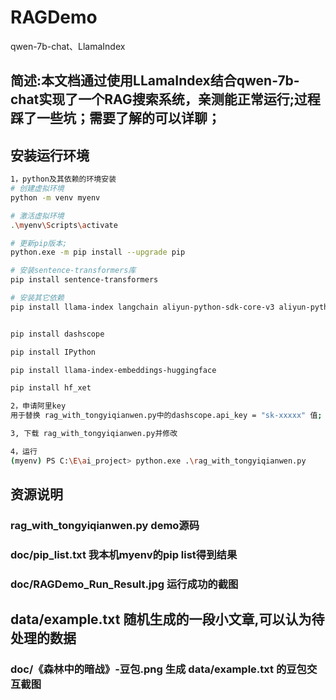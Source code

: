 # RAGDemo
qwen-7b-chat、LlamaIndex

## 简述:本文档通过使用LLamaIndex结合qwen-7b-chat实现了一个RAG搜索系统，亲测能正常运行;过程踩了一些坑；需要了解的可以详聊；

## 安装运行环境
```bash
1，python及其依赖的环境安装
# 创建虚拟环境
python -m venv myenv

# 激活虚拟环境
.\myenv\Scripts\activate

# 更新pip版本;
python.exe -m pip install --upgrade pip

# 安装sentence-transformers库
pip install sentence-transformers

# 安装其它依赖
pip install llama-index langchain aliyun-python-sdk-core-v3 aliyun-python-sdk-ga requests tqdm numpy


pip install dashscope

pip install IPython

pip install llama-index-embeddings-huggingface

pip install hf_xet

2，申请阿里key
用于替换 rag_with_tongyiqianwen.py中的dashscope.api_key = "sk-xxxxx" 值;

3, 下载 rag_with_tongyiqianwen.py并修改

4，运行
(myenv) PS C:\E\ai_project> python.exe .\rag_with_tongyiqianwen.py

```

## 资源说明
### rag_with_tongyiqianwen.py demo源码
### doc/pip_list.txt 我本机myenv的pip list得到结果
### doc/RAGDemo_Run_Result.jpg 运行成功的截图
## data/example.txt 随机生成的一段小文章,可以认为待处理的数据
### doc/《森林中的暗战》-豆包.png 生成 data/example.txt 的豆包交互截图

